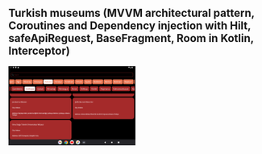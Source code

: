 

## Turkish museums (MVVM architectural pattern, Coroutines and Dependency injection with Hilt, safeApiReguest, BaseFragment, Room in Kotlin, Interceptor)

<img src="./Screen.png" alt="Screen" width="50%" height="50%"> 